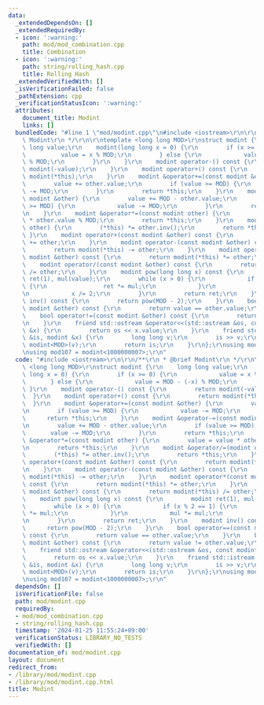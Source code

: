 ```yaml
---
data:
  _extendedDependsOn: []
  _extendedRequiredBy:
  - icon: ':warning:'
    path: mod/mod_combination.cpp
    title: Combination
  - icon: ':warning:'
    path: string/rolling_hash.cpp
    title: Rolling Hash
  _extendedVerifiedWith: []
  _isVerificationFailed: false
  _pathExtension: cpp
  _verificationStatusIcon: ':warning:'
  attributes:
    document_title: Modint
    links: []
  bundledCode: "#line 1 \"mod/modint.cpp\"\n#include <iostream>\r\n\r\n/**\r\n * @brief\
    \ Modint\r\n */\r\n\r\ntemplate <long long MOD>\r\nstruct modint {\r\n    long\
    \ long value;\r\n    modint(long long x = 0) {\r\n        if (x >= 0) {\r\n  \
    \          value = x % MOD;\r\n        } else {\r\n            value = MOD - (-x)\
    \ % MOD;\r\n        }\r\n    }\r\n    modint operator-() const {\r\n        return\
    \ modint(-value);\r\n    }\r\n    modint operator+() const {\r\n        return\
    \ modint(*this);\r\n    }\r\n    modint &operator+=(const modint &other) {\r\n\
    \        value += other.value;\r\n        if (value >= MOD) {\r\n            value\
    \ -= MOD;\r\n        }\r\n        return *this;\r\n    }\r\n    modint &operator-=(const\
    \ modint &other) {\r\n        value += MOD - other.value;\r\n        if (value\
    \ >= MOD) {\r\n            value -= MOD;\r\n        }\r\n        return *this;\r\
    \n    }\r\n    modint &operator*=(const modint other) {\r\n        value = value\
    \ * other.value % MOD;\r\n        return *this;\r\n    }\r\n    modint &operator/=(modint\
    \ other) {\r\n        (*this) *= other.inv();\r\n        return *this;\r\n   \
    \ }\r\n    modint operator+(const modint &other) const {\r\n        return modint(*this)\
    \ += other;\r\n    }\r\n    modint operator-(const modint &other) const {\r\n\
    \        return modint(*this) -= other;\r\n    }\r\n    modint operator*(const\
    \ modint &other) const {\r\n        return modint(*this) *= other;\r\n    }\r\n\
    \    modint operator/(const modint &other) const {\r\n        return modint(*this)\
    \ /= other;\r\n    }\r\n    modint pow(long long x) const {\r\n        modint\
    \ ret(1), mul(value);\r\n        while (x > 0) {\r\n            if (x % 2 == 1)\
    \ {\r\n                ret *= mul;\r\n            }\r\n            mul *= mul;\r\
    \n            x /= 2;\r\n        }\r\n        return ret;\r\n    }\r\n    modint\
    \ inv() const {\r\n        return pow(MOD - 2);\r\n    }\r\n    bool operator==(const\
    \ modint &other) const {\r\n        return value == other.value;\r\n    }\r\n\
    \    bool operator!=(const modint &other) const {\r\n        return value != other.value;\r\
    \n    }\r\n    friend std::ostream &operator<<(std::ostream &os, const modint\
    \ &x) {\r\n        return os << x.value;\r\n    }\r\n    friend std::istream &operator>>(std::istream\
    \ &is, modint &x) {\r\n        long long v;\r\n        is >> v;\r\n        x =\
    \ modint<MOD>(v);\r\n        return is;\r\n    }\r\n};\r\nusing mod998 = modint<998244353>;\r\
    \nusing mod107 = modint<1000000007>;\r\n"
  code: "#include <iostream>\r\n\r\n/**\r\n * @brief Modint\r\n */\r\n\r\ntemplate\
    \ <long long MOD>\r\nstruct modint {\r\n    long long value;\r\n    modint(long\
    \ long x = 0) {\r\n        if (x >= 0) {\r\n            value = x % MOD;\r\n \
    \       } else {\r\n            value = MOD - (-x) % MOD;\r\n        }\r\n   \
    \ }\r\n    modint operator-() const {\r\n        return modint(-value);\r\n  \
    \  }\r\n    modint operator+() const {\r\n        return modint(*this);\r\n  \
    \  }\r\n    modint &operator+=(const modint &other) {\r\n        value += other.value;\r\
    \n        if (value >= MOD) {\r\n            value -= MOD;\r\n        }\r\n  \
    \      return *this;\r\n    }\r\n    modint &operator-=(const modint &other) {\r\
    \n        value += MOD - other.value;\r\n        if (value >= MOD) {\r\n     \
    \       value -= MOD;\r\n        }\r\n        return *this;\r\n    }\r\n    modint\
    \ &operator*=(const modint other) {\r\n        value = value * other.value % MOD;\r\
    \n        return *this;\r\n    }\r\n    modint &operator/=(modint other) {\r\n\
    \        (*this) *= other.inv();\r\n        return *this;\r\n    }\r\n    modint\
    \ operator+(const modint &other) const {\r\n        return modint(*this) += other;\r\
    \n    }\r\n    modint operator-(const modint &other) const {\r\n        return\
    \ modint(*this) -= other;\r\n    }\r\n    modint operator*(const modint &other)\
    \ const {\r\n        return modint(*this) *= other;\r\n    }\r\n    modint operator/(const\
    \ modint &other) const {\r\n        return modint(*this) /= other;\r\n    }\r\n\
    \    modint pow(long long x) const {\r\n        modint ret(1), mul(value);\r\n\
    \        while (x > 0) {\r\n            if (x % 2 == 1) {\r\n                ret\
    \ *= mul;\r\n            }\r\n            mul *= mul;\r\n            x /= 2;\r\
    \n        }\r\n        return ret;\r\n    }\r\n    modint inv() const {\r\n  \
    \      return pow(MOD - 2);\r\n    }\r\n    bool operator==(const modint &other)\
    \ const {\r\n        return value == other.value;\r\n    }\r\n    bool operator!=(const\
    \ modint &other) const {\r\n        return value != other.value;\r\n    }\r\n\
    \    friend std::ostream &operator<<(std::ostream &os, const modint &x) {\r\n\
    \        return os << x.value;\r\n    }\r\n    friend std::istream &operator>>(std::istream\
    \ &is, modint &x) {\r\n        long long v;\r\n        is >> v;\r\n        x =\
    \ modint<MOD>(v);\r\n        return is;\r\n    }\r\n};\r\nusing mod998 = modint<998244353>;\r\
    \nusing mod107 = modint<1000000007>;\r\n"
  dependsOn: []
  isVerificationFile: false
  path: mod/modint.cpp
  requiredBy:
  - mod/mod_combination.cpp
  - string/rolling_hash.cpp
  timestamp: '2024-01-25 11:55:24+09:00'
  verificationStatus: LIBRARY_NO_TESTS
  verifiedWith: []
documentation_of: mod/modint.cpp
layout: document
redirect_from:
- /library/mod/modint.cpp
- /library/mod/modint.cpp.html
title: Modint
---
```

